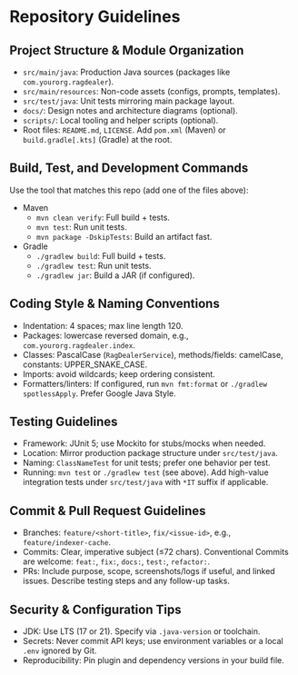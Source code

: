 # Repository Guidelines

## Project Structure & Module Organization
- `src/main/java`: Production Java sources (packages like `com.yourorg.ragdealer`).
- `src/main/resources`: Non-code assets (configs, prompts, templates).
- `src/test/java`: Unit tests mirroring main package layout.
- `docs/`: Design notes and architecture diagrams (optional).
- `scripts/`: Local tooling and helper scripts (optional).
- Root files: `README.md`, `LICENSE`. Add `pom.xml` (Maven) or `build.gradle[.kts]` (Gradle) at the root.

## Build, Test, and Development Commands
Use the tool that matches this repo (add one of the files above):
- Maven
  - `mvn clean verify`: Full build + tests.
  - `mvn test`: Run unit tests.
  - `mvn package -DskipTests`: Build an artifact fast.
- Gradle
  - `./gradlew build`: Full build + tests.
  - `./gradlew test`: Run unit tests.
  - `./gradlew jar`: Build a JAR (if configured).

## Coding Style & Naming Conventions
- Indentation: 4 spaces; max line length 120.
- Packages: lowercase reversed domain, e.g., `com.yourorg.ragdealer.index`.
- Classes: PascalCase (`RagDealerService`), methods/fields: camelCase, constants: UPPER_SNAKE_CASE.
- Imports: avoid wildcards; keep ordering consistent.
- Formatters/linters: If configured, run `mvn fmt:format` or `./gradlew spotlessApply`. Prefer Google Java Style.

## Testing Guidelines
- Framework: JUnit 5; use Mockito for stubs/mocks when needed.
- Location: Mirror production package structure under `src/test/java`.
- Naming: `ClassNameTest` for unit tests; prefer one behavior per test.
- Running: `mvn test` or `./gradlew test` (see above). Add high-value integration tests under `src/test/java` with `*IT` suffix if applicable.

## Commit & Pull Request Guidelines
- Branches: `feature/<short-title>`, `fix/<issue-id>`, e.g., `feature/indexer-cache`.
- Commits: Clear, imperative subject (≤72 chars). Conventional Commits are welcome: `feat:`, `fix:`, `docs:`, `test:`, `refactor:`.
- PRs: Include purpose, scope, screenshots/logs if useful, and linked issues. Describe testing steps and any follow-up tasks.

## Security & Configuration Tips
- JDK: Use LTS (17 or 21). Specify via `.java-version` or toolchain.
- Secrets: Never commit API keys; use environment variables or a local `.env` ignored by Git.
- Reproducibility: Pin plugin and dependency versions in your build file.

